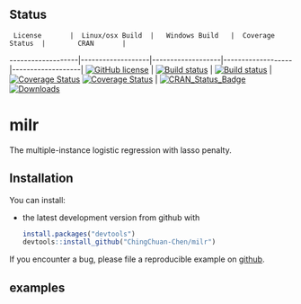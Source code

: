 
<!-- README.md is generated from README.Rmd. Please edit that file -->



## Status

     License       |  Linux/osx Build  |   Windows Build   |  Coverage Status  |        CRAN       |
-------------------|-------------------|-------------------|-------------------|-------------------|
[![GitHub license](https://img.shields.io/badge/lincense-MIT-blue.svg)](http://badges.mit-license.org) | [![Build status](https://travis-ci.org/ChingChuan-Chen/milr.svg?branch=master)](https://travis-ci.org/ChingChuan-Chen/milr/branches) | [![Build status](https://ci.appveyor.com/api/projects/status/2yms6ao3mf69fdht/branch/master?svg=true)](https://ci.appveyor.com/project/ChingChuan-Chen/milr/branch/master) | [![Coverage Status](https://coveralls.io/repos/github/ChingChuan-Chen/milr/badge.svg?branch=master)](https://coveralls.io/github/ChingChuan-Chen/milr?branch=master) [![Coverage Status](https://codecov.io/github/ChingChuan-Chen/milr/coverage.svg?branch=master)](https://codecov.io/github/ChingChuan-Chen/milr?branch=master) | [![CRAN_Status_Badge](http://www.r-pkg.org/badges/version/milr)](http://cran.r-project.org/package=milr)   [![Downloads](http://cranlogs.r-pkg.org/badges/grand-total/milr)](http://cran.rstudio.com/package=milr)

# milr


The multiple-instance logistic regression with lasso penalty.

## Installation

You can install:

* the latest development version from github with

    ```R
    install.packages("devtools")
    devtools::install_github("ChingChuan-Chen/milr")
    ```

If you encounter a bug, please file a reproducible example on [github](https://github.com/ChingChuan-Chen/milr/issues).

## examples


